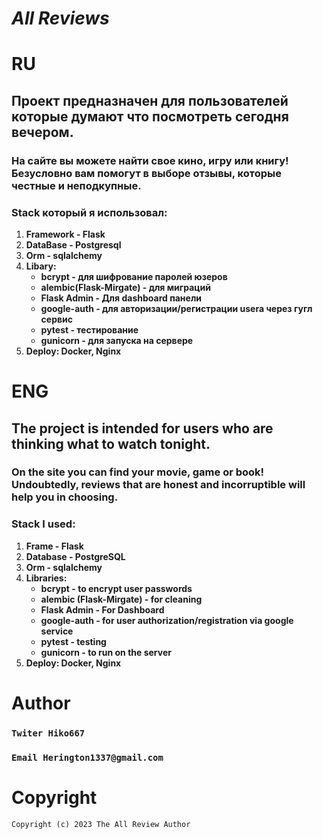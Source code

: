 # **_All Reviews_**
# RU
## Проект предназначен для пользователей которые думают что посмотреть сегодня вечером.

### На сайте вы можете найти свое кино, игру или книгу! Безусловно вам помогут в выборе отзывы, которые честные и неподкупные.

### Stack который я использовал:
1. **Framework - Flask**
2. **DataBase - Postgresql**
3. **Orm - sqlalchemy**
4. **Libary:** 
   * **bcrypt - для шифрование паролей юзеров**
   * **alembic(Flask-Mirgate) - для миграций**
   * **Flask Admin - Для dashboard панели**
   * **google-auth - для авторизации/регистрации usera через гугл сервис**
   * **pytest - тестирование**
   * **gunicorn - для запуска на сервере**
5. **Deploy: Docker, Nginx**
# ENG
## The project is intended for users who are thinking what to watch tonight.
### On the site you can find your movie, game or book! Undoubtedly, reviews that are honest and incorruptible will help you in choosing.
### Stack I used:
1. **Frame - Flask**
2. **Database - PostgreSQL**
3. **Orm - sqlalchemy**
4. **Libraries:**
   * **bcrypt - to encrypt user passwords**
   * **alembic (Flask-Mirgate) - for cleaning**
   * **Flask Admin - For Dashboard**
   * **google-auth - for user authorization/registration via google service**
   * **pytest - testing**
   * **gunicorn - to run on the server**
5. **Deploy: Docker, Nginx**

# Author
 ### `Twiter Hiko667`
 ### `Email Herington1337@gmail.com`
# Copyright

`Copyright (c) 2023 The All Review Author`
